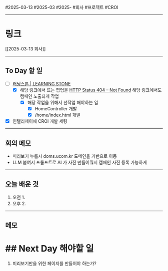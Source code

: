 #2025-03-13 #2025-03 #2025- 
#회사 #프로젝트 #CROI


------
# 링크 
[[2025-03-13 회사]]

---
## To Day 할 일
- [ ] [러닝스톤 | LEARNING STONE](https://learningstone.co.kr/#consultationRequest)
    - [x] 해당 링크에서 뜨는 팝업을 [HTTP Status 404 – Not Found](https://doms.ucom.kr/doms2/skb.campaign.do?CA_NO=9) 해당 링크에서도 캠페인 노출되게 작업
        - [x] 해당 작업을 위해서 선작업 해야하는 일
            - [x] HomeController 개발
            - [x] /home/index.html 개발
- [x] 인텔리제이에 CROI 개발 세팅

---
## 회의 메모
- 미리보기 누를시 doms.ucom.kr 도메인을 기반으로 이동
- LLM 붙여서 프롬프트로 AI 가 사진 만들어줘서 캠페인 사진 등록 가능하게 
---
## 오늘 배운 것
1. 오전
    1. 
2. 오후
    2. 
---
## 메모


# ## Next Day 해야할 일
1. 미리보기만을 위한 페이지를 만들어야 하는가?
